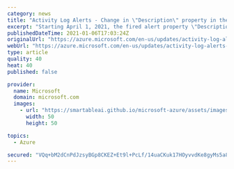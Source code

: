 ```yaml
---
category: news
title: "Activity Log Alerts - Change in \"Description\" property in the alert payload now in development"
excerpt: "Starting April 1, 2021, the fired alert property \"Description“ will contain the alert rule description. A new property “Activity Log Event Description“ added to the Activity Log fired Alert payload that will replace the old property \"Description“. "
publishedDateTime: 2021-01-06T17:03:24Z
originalUrl: "https://azure.microsoft.com/en-us/updates/activity-log-alerts-change-in-description-property-in-the-alert-payload/"
webUrl: "https://azure.microsoft.com/en-us/updates/activity-log-alerts-change-in-description-property-in-the-alert-payload/"
type: article
quality: 40
heat: 40
published: false

provider:
  name: Microsoft
  domain: microsoft.com
  images:
    - url: "https://smartableai.github.io/microsoft-azure/assets/images/organizations/microsoft.com-50x50.jpg"
      width: 50
      height: 50

topics:
  - Azure

secured: "VQq+bM2dCnPdJzsyBGp8CKEZ+Et9l+PcLf/14uaCKuk17HOyvvdKe8gyMs5a8h3Oi/Lii6Nh9hW1DDFFTmMzSDwzXP25lDAc0jxxdznyUwgOOAmji51KRZG024M7maIwqS1Nog9V7X5pLI+S+909RcCwcx0Wth79I1SDsXd4F9zEbO9mxhyXaZoQQ39rqjjLNVvnVwKImRgM/IFjjRYdNGt+JR3eYJ1lLjch2uDtcPbx5RgI8tMW7veq8M3yaQMkop+aFhi68gnA+JKulyBMg5YMIjKYJwRv0zPAyrOQpzgNkRiBbZ5kkihLrwDzD9sv00gPHNzCo0SBCXi+uFcb9336eq04dJ6p38MOl/Mm9Vs=;n1ztKDwZR+iFj5MERJ7asQ=="
---
```


